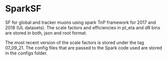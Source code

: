 # SparkSF
SF for global and tracker muons using spark TnP framework for 2017 and 2018 (UL datasets).
The scale factors and efficiencies in pt_eta and dR bins are stored in both, json and root format.

The most recent version of the scale factors is stored under the tag 07_09_21. The config files that are passed to the Spark code used are stored in the configs folder. 

